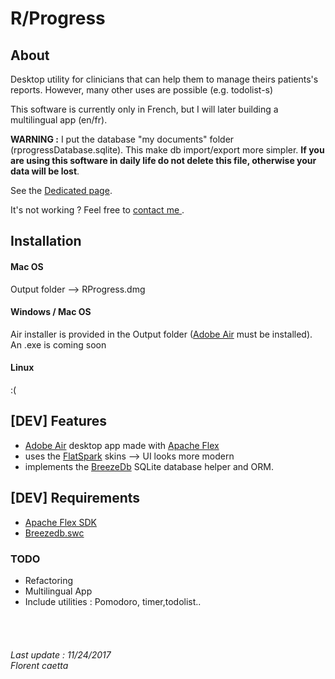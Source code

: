 <h1>R/Progress</h1>
<h2 >About</h2>
<p> Desktop utility for clinicians that can help them to manage theirs patients's reports. However, many other uses are possible (e.g. todolist-s)</p>
<p>This software is currently only in French,
but I will later building a multilingual app (en/fr).</p>
<p><strong>WARNING :</strong> I put the database  "my documents" folder (rprogressDatabase.sqlite). This make db import/export more simpler. <strong>If you are using this software  in daily life do not delete this file, otherwise your data will be lost</strong>.</p>
<p>See the <a href="http://florentcaetta.fr/rprogress/">Dedicated page</a>.</p>

<p> It's not working ? Feel free to <a href="http://florentcaetta.fr/contact/">contact me </a>.</p>

</p>
<h2 >Installation</h2>
<h4>Mac OS</h4>
<p>Output folder --> RProgress.dmg
<h4>Windows / Mac OS</h4>
<p>Air  installer is provided in the Output folder (<a href="https://get.adobe.com/fr/air/">Adobe Air<a> must be installed). An .exe is coming soon</p>
<h4>Linux</h4>
<p> :( </p>
<h2> [DEV] Features </h2>
<ul>
<li><a href="https://get.adobe.com/fr/air/">Adobe Air<a> desktop app made with <a href="http://flex.apache.org">Apache Flex </a>
</li>
<li> uses the  <a href="https://cwiki.apache.org/confluence/display/FLEX/Using+FlatSpark+skins"> FlatSpark</a> skins --> UI looks more modern  
<li>implements the <a href="https://www.getbreeze.io">BreezeDb</a> SQLite database helper and ORM.
</li>
</ul>
<h2 >[DEV] Requirements</h2>
<ul>
<li><a href="http://flex.apache.org/installer.html#">Apache Flex SDK </a></li>
<li><a href="https://github.com/GetBreeze/breeze-db/releases">Breezedb.swc</a></li>
</ul>
<p>
<h3>TODO</h3>
<ul>
<li>Refactoring</li>
<li>Multilingual App</li>
<li>Include utilities : Pomodoro, timer,todolist..</li>
</ul>
<br><br><h6>Last update : 11/24/2017 <br> Florent caetta</h6>
